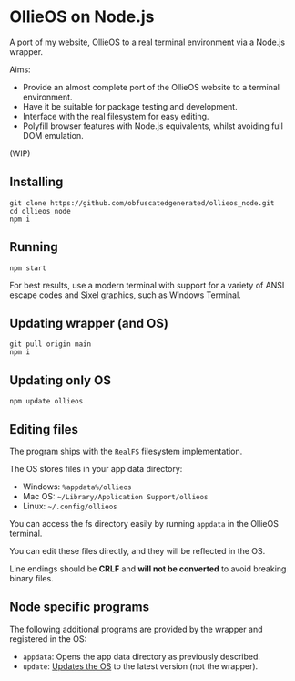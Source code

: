 # OllieOS on Node.js

A port of my website, OllieOS to a real terminal environment via a Node.js wrapper.

Aims:
- Provide an almost complete port of the OllieOS website to a terminal environment.
- Have it be suitable for package testing and development.
- Interface with the real filesystem for easy editing.
- Polyfill browser features with Node.js equivalents, whilst avoiding full DOM emulation.

(WIP)

## Installing

```
git clone https://github.com/obfuscatedgenerated/ollieos_node.git
cd ollieos_node
npm i
```

## Running

`npm start`

For best results, use a modern terminal with support for a variety of ANSI escape codes and Sixel graphics, such as Windows Terminal.

## Updating wrapper (and OS)

```
git pull origin main
npm i
```

## Updating only OS

`npm update ollieos`

## Editing files

The program ships with the `RealFS` filesystem implementation. 

The OS stores files in your app data directory:

- Windows: `%appdata%/ollieos`
- Mac OS: `~/Library/Application Support/ollieos`
- Linux: `~/.config/ollieos`

You can access the fs directory easily by running `appdata` in the OllieOS terminal.

You can edit these files directly, and they will be reflected in the OS.

Line endings should be **CRLF** and **will not be converted** to avoid breaking binary files.

## Node specific programs

The following additional programs are provided by the wrapper and registered in the OS:
- `appdata`: Opens the app data directory as previously described.
- `update`: [Updates the OS](#updating-only-os) to the latest version (not the wrapper).
